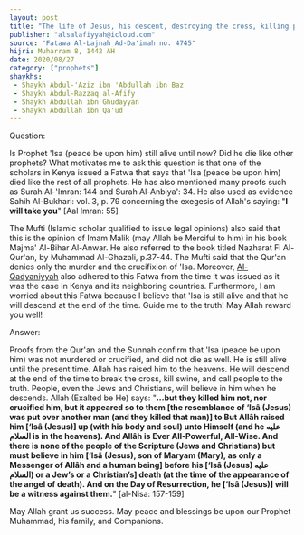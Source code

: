```yaml
---
layout: post
title: "The life of Jesus, his descent, destroying the cross, killing pigs and calling to the truth"
publisher: "alsalafiyyah@icloud.com"
source: "Fatawa Al-Lajnah Ad-Da'imah no. 4745"
hijri: Muharram 8, 1442 AH
date: 2020/08/27
category: ["prophets"]
shaykhs: 
 - Shaykh Abdul-'Aziz ibn 'Abdullah ibn Baz
 - Shaykh Abdul-Razzaq al-Afify
 - Shaykh Abdullah ibn Ghudayyan
 - Shaykh Abdullah ibn Qa'ud
---
```


Question: 

Is Prophet 'Isa (peace be upon him) still alive until now? Did he die like other prophets? What motivates me to ask this question is that one of the scholars in Kenya issued a Fatwa that says that 'Isa (peace be upon him) died like the rest of all prophets. He has also mentioned many proofs such as Surah Al-'Imran: 144 and Surah Al-Anbiya': 34. He also used as evidence Sahih Al-Bukhari: vol. 3, p. 79 concerning the exegesis of Allah's saying: "**I will take you**" [Aal Imran: 55] 

The Mufti (Islamic scholar qualified to issue legal opinions) also said that this is the opinion of Imam Malik (may Allah be Merciful to him) in his book Majma' Al-Bihar Al-Anwar. He also referred to the book titled Nazharat Fi Al-Qur'an, by Muhammad Al-Ghazali, p.37-44. The Mufti said that the Qur'an denies only the murder and the crucifixion of 'Isa. Moreover, [Al-Qadyaniyyah](/sufism/) also adhered to this Fatwa from the time it was issued as it was the case in Kenya and its neighboring countries. Furthermore, I am worried about this Fatwa because I believe that 'Isa is still alive and that he will descend at the end of the time. Guide me to the truth! May Allah reward you well!

Answer:

Proofs from the Qur'an and the Sunnah confirm that 'Isa (peace be upon him) was not murdered or crucified, and did not die as well. He is still alive until the present time. Allah has raised him to the heavens. He will descend at the end of the time to break the cross, kill swine, and call people to the truth. People, even the Jews and Christians, will believe in him when he descends. Allah (Exalted be He) says: "**...but they killed him not, nor crucified him, but it appeared so to them [the resemblance of ‘Isâ (Jesus) was put over another man (and they killed that man)] to But Allâh raised him [‘Isâ (Jesus)] up (with his body and soul) unto Himself (and he عليه السلام is in the heavens). And Allâh is Ever All-Powerful, All-Wise. And there is none of the people of the Scripture (Jews and Christians) but must believe in him [‘Isâ (Jesus), son of Maryam (Mary), as only a Messenger of Allâh and a human being] before his [‘Isâ (Jesus) عليه السلام) or a Jew’s or a Christian’s] death (at the time of the appearance of the angel of death). And on the Day of Resurrection, he [‘Isâ (Jesus)] will be a witness against them.**" [al-Nisa: 157-159]

May Allah grant us success. May peace and blessings be upon our Prophet Muhammad, his family, and Companions.
